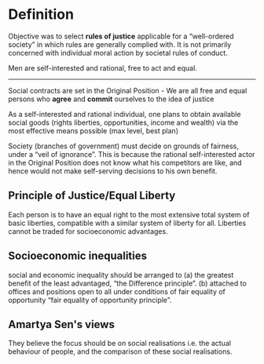 # Definition
Objective was to select **rules of justice** applicable for a “well-ordered society” in which rules are generally complied with. It is not primarily concerned with individual moral action by societal rules of conduct.

Men are self-interested and rational, free to act and equal.

-----
Social contracts are set in the Original Position - We are all free and equal persons who **agree** and **commit** ourselves to the idea of justice

As a self-interested and rational individual, one plans to obtain available social goods (rights liberties, opportunities, income and wealth) via the most effective means possible (max level, best plan)

Society (branches of government) must decide on grounds of fairness, under a “veil of ignorance”. This is because the rational self-interested actor in the Original Position does not know what his competitors are like, and hence would not make self-serving decisions to his own benefit.

## Principle of Justice/Equal Liberty
Each person is to have an equal right to the most extensive total system of basic liberties, compatible with a similar system of liberty for all. Liberties cannot be traded for socioeconomic advantages.

## Socioeconomic inequalities
social and economic inequality should be arranged to 
	(a) the greatest benefit of the least advantaged, “the Difference principle”.
	(b) attached to offices and positions open to all under conditions of fair equality of opportunity “fair equality of opportunity principle”.

## Amartya Sen's views
They believe the focus should be on social realisations i.e. the actual behaviour of people, and the comparison of these social realisations.